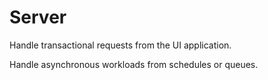 # Server

Handle transactional requests from the UI application.

Handle asynchronous workloads from schedules or queues.